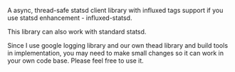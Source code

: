 A async, thread-safe statsd client library with influxed tags support if you use statsd enhancement - influxed-statsd.

This library can also work with standard statsd. 

Since I use google logging library and our own thead library and build tools in implementation, you may need to make small changes so it can work in your own code base. Please feel free to use it. 
